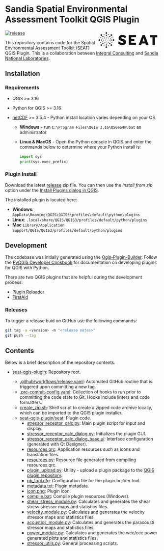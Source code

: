 # Sandia Spatial Environmental Assessment Toolkit QGIS Plugin

<a href='https://github.com/sandialabs/SEAT-QGIS-Plugin'><img src='seat/icon.png' align="right" height="60" /></a>

[![release](https://github.com/sandialabs/seat-qgis-plugin/actions/workflows/release.yaml/badge.svg)](https://github.com/sandialabs/seat-qgis-plugin/actions/workflows/release.yaml)

This repository contains code for the Spatial Environmental Assessment Toolkit (SEAT) QGIS Plugin. This is a collaboration between [Integral Consulting](https://integral-corp.com) and [Sandia National Laboratories](https://www.sandia.gov/).

## Installation

### Requirements

- QGIS >= 3.16
- Python for QGIS >= 3.16
- [netCDF](https://github.com/Unidata/netcdf4-python) >= 3.5.4 - Python install location varies depending on your OS.

  - **Windows** - run `C:\Program Files\QGIS 3.16\OSGeo4W.bat` as administrator.
  - **Linux & MacOS** - Open the Python console in QGIS and enter the commands below to determine where your Python install is:

    ```python
    import sys
    print(sys.exec_prefix)
    ```

### Plugin Install

Download the latest [release](https://github.com/sandialabs/SEAT-QGIS-Plugin/releases/latest) zip file. You can then use the _Install from zip_ option under the [Install Plugins dialog in QGIS](https://docs.qgis.org/3.22/en/docs/training_manual/qgis_plugins/fetching_plugins.html).

The installed plugin is located here:

- **Windows**: `AppData\Roaming\QGIS\QGIS3\profiles\default\python\plugins`
- **Linux**: `.local/share/QGIS/QGIS3/profiles/default/python/plugins`
- **Mac** `Library/Application Support/QGIS/QGIS3/profiles/default/python/plugins`

## Development

The codebase was initially generated using the [Qgis-Plugin-Builder](https://g-sherman.github.io/Qgis-Plugin-Builder/). Follow the [PyQGIS Developer Cookbook](https://docs.qgis.org/testing/en/docs/pyqgis_developer_cookbook/index.html) for documentation on developing plugins for QGIS with Python.

There are two QGIS plugins that are helpful during the development process:

- [Plugin Reloader](https://plugins.qgis.org/plugins/plugin_reloader/)
- [FirstAid](https://plugins.qgis.org/plugins/firstaid/)

### Releases

To trigger a release buid on GitHub use the following commands:

```bash
git tag -a <version> -m "<release notes>"
git push --tag
```

## Contents

Below is a brief description of the repository contents.

- [seat-qgis-plugin](https://github.com/sandialabs/seat-qgis-plugin): Repository root.

  - [.github/workflows/release.yaml](https://github.com/sandialabs/seat-qgis-plugin/blob/main/.github/workflows/release.yaml): Automated GitHub routine that is triggered upon committing a new tag.
  - [.pre-commit-config.yaml](https://github.com/sandialabs/seat-qgis-plugin/blob/main/.pre-commit-config.yaml): Collection of hooks to run prior to committing the code state to Git. Hooks include linters and code formatters.
  - [create_zip.sh](https://github.com/sandialabs/seat-qgis-plugin/blob/main/create_zip.sh): Shell script to create a zipped code archive locally, which can be imported to the QGIS plugin installer.
  - [seat-qgis-plugin/seat](https://github.com/sandialabs/seat-qgis-plugin/tree/main/seat): Plugin code.
    - [stressor_receptor_calc.py](https://github.com/sandialabs/seat-qgis-plugin/blob/main/seat/stressor_receptor_calc.py): Main plugin script for input and display.
    - [stressor_receptor_calc_dialog.py](https://github.com/sandialabs/seat-qgis-plugin/blob/main/seat/stressor_receptor_calc_dialog.py): Initializes the plugin GUI.
    - [stressor_receptor_calc_dialog_base.ui](https://github.com/sandialabs/seat-qgis-plugin/blob/main/seat/stressor_receptor_calc_dialog_base.ui): Interface configuration (generated with Qt Designer).
    - [resources.qrc](https://github.com/sandialabs/seat-qgis-plugin/blob/main/seat/resources.qrc): Application resources such as icons and translation files.
    - [resources.py](https://github.com/sandialabs/seat-qgis-plugin/blob/main/seat/resources.py): Resource file generated from compiling resources.qrc.
    - [plugin_upload.py](https://github.com/sandialabs/seat-qgis-plugin/blob/main/seat/plugin_upload.py): Utility - upload a plugin package to the [QGIS plugin repository](https://plugins.qgis.org/plugins/).
    - [pb_tool.cfg](https://github.com/sandialabs/seat-qgis-plugin/blob/main/seat/pb_tool.cfg): Configuration file for the plugin builder tool.
    - [metadata.txt](https://github.com/sandialabs/seat-qgis-plugin/blob/main/seat/metadata.txt): Plugin metadata.
    - [icon.png](https://github.com/sandialabs/seat-qgis-plugin/blob/main/seat/icon.png): Plugin icon.
    - [compile.bat](https://github.com/sandialabs/seat-qgis-plugin/blob/main/seat/compile.bat): Compile plugin resources (Windows).
    - [shear_stress_module.py](https://github.com/sandialabs/seat-qgis-plugin/blob/main/seat/shear_stress_module.py): Calculates and generates the shear stress stressor maps and statistics files.
    - [velocity_module.py](https://github.com/sandialabs/seat-qgis-plugin/blob/main/seat/velocity_module.py): Calculates and generates the velocity stressor maps and statistics files.
    - [acoustics_module.py](https://github.com/sandialabs/seat-qgis-plugin/blob/main/seat/acoustics_module.py): Calculates and generates the paracousti stressor maps and statistics files.
    - [power_module.py](https://github.com/sandialabs/seat-qgis-plugin/blob/main/seat/power_module.py): Calculates and generates the wec/cec power generated plots and statistics files.
    - [stressor_utils.py](https://github.com/sandialabs/seat-qgis-plugin/blob/main/seat/stressor_utils.py): General processing scripts.
